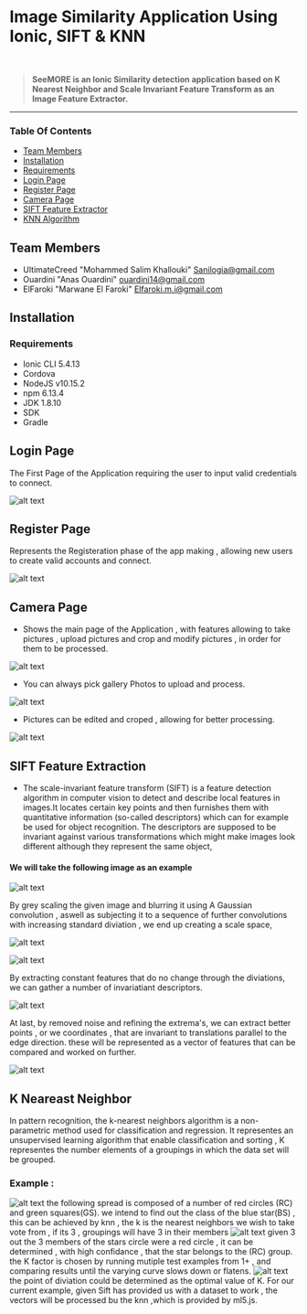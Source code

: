# Image Similarity Application Using Ionic, SIFT & KNN
<br />
<blockquote>
  <b>SeeMORE is an Ionic Similarity detection application based on K Nearest Neighbor and Scale Invariant Feature Transform as an Image Feature Extractor.</b>
</blockquote>
<hr>

### Table Of Contents
* [Team Members](#Team-Members)
* [Installation](#Installation)
* [Requirements](#Requirements)
* [Login Page](#Login-Page)
* [Register Page](#Register-Page)
* [Camera Page](#Camera-Page)
* [SIFT Feature Extractor](#SIFT-Feature-Extraction)
* [KNN Algorithm](#K-Nearest-Neighbor-Page)

## Team Members

* UltimateCreed "Mohammed Salim Khallouki" Sanilogia@gmail.com
* Ouardini      "Anas Ouardini"            ouardini14@gmail.com
* ElFaroki      "Marwane El Faroki"        Elfaroki.m.i@gmail.com

## Installation 

### Requirements

* Ionic CLI 5.4.13 
* Cordova 
* NodeJS v10.15.2
* npm 6.13.4
* JDK 1.8.10
* SDK
* Gradle

## Login Page
The First Page of the Application requiring the user to input valid credentials to connect.

![alt text](https://i.imgur.com/0MJFTAu.jpg)

## Register Page
Represents the Registeration phase of the app making , allowing new users to create valid accounts and connect.

![alt text](https://i.imgur.com/VOsGHhN.jpg)

## Camera Page
* Shows the main page of the Application , with features allowing to take pictures , upload pictures and crop and modify pictures , in order for them to be processed.

![alt text](https://i.imgur.com/2ifAHpZ.jpg)

* You can always pick gallery Photos to upload and process.

![alt text](https://i.imgur.com/pneMmOf.jpg)

* Pictures can be edited and croped , allowing for better processing.

![alt text](https://i.imgur.com/4LwMs2s.jpg)

## SIFT Feature Extraction

* The scale-invariant feature transform (SIFT) is a feature detection algorithm in computer vision to detect and describe local features in images.It locates certain key points and then furnishes them with quantitative information (so-called descriptors) which can for example be used for object recognition. The descriptors are supposed to be invariant against various transformations which might make images look different although they represent the same object, 
#### We will take the following image as an example
![alt text](https://i.imgur.com/AChs2aC.jpg)

By grey scaling the given image and blurring it using A Gaussian convolution , aswell as subjecting it to a sequence of further convolutions with increasing standard diviation , we end up creating a scale space, 

![alt text](https://i.imgur.com/C6dtwxF.png)

![alt text](https://i.imgur.com/pelbZy1.png)

By extracting constant features that do no change through the diviations, we can gather a number of invariatiant descriptors.

![alt text](https://i.imgur.com/elw30wY.png)

At last, by removed noise and refining the extrema's, we can extract better points , or we coordinates , that are invariant to translations parallel to the edge direction. these will be represented as a vector of features that can be compared and worked on further.

![alt text](https://i.imgur.com/EmUOf5X.png)

## K Neareast Neighbor

In pattern recognition, the k-nearest neighbors algorithm is a non-parametric method used for classification and regression. It representes an unsupervised learning algorithm that enable classification and sorting , K representes the number elements of a groupings in which the data set will be grouped.
### Example :
![alt text](https://www.analyticsvidhya.com/wp-content/uploads/2014/10/scenario1.png)
the following spread is composed of a number of red circles (RC) and green squares(GS).
we intend to find out the class of the blue star(BS) , this can be achieved by knn , the k is the nearest neighbors we wish to take vote from , if its 3 , groupings will have 3 in their members
![alt text](https://www.analyticsvidhya.com/wp-content/uploads/2014/10/scenario2.png)
given 3 out the 3 members of the stars circle were a red circle , it can be determined , with high confidance , that the star belongs to the (RC) group. the K factor is chosen by running mutiple test examples from 1+ , and comparing results until the varying curve slows down or flatens.
![alt text](https://www.analyticsvidhya.com/wp-content/uploads/2014/10/training-error.png)
the point of diviation could be determined as the optimal value of K.
For our current example, given Sift has provided us with a dataset to work , the vectors will be processed bu the knn ,which is provided by ml5.js.
